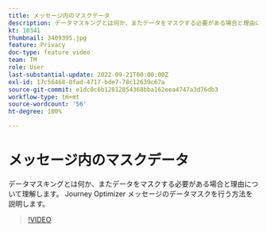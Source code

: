 ```yaml
---
title: メッセージ内のマスクデータ
description: データマスキングとは何か、またデータをマスクする必要がある場合と理由について理解します。 Journey Optimizer メッセージのデータマスクを行う方法を説明します。
kt: 10341
thumbnail: 3409395.jpg
feature: Privacy
doc-type: feature video
team: TM
role: User
last-substantial-update: 2022-09-21T00:00:00Z
exl-id: 17c56468-0fad-4717-bde7-78c12639c67a
source-git-commit: e1dc0c6b12812854368bba162eea4747a3d76db3
workflow-type: tm+mt
source-wordcount: '56'
ht-degree: 100%

---
```


# メッセージ内のマスクデータ

データマスキングとは何か、またデータをマスクする必要がある場合と理由について理解します。 Journey Optimizer メッセージのデータマスクを行う方法を説明します。

>[!VIDEO](https://video.tv.adobe.com/v/3409395?quality=12)
